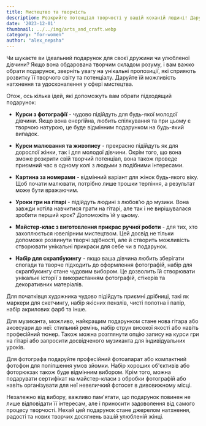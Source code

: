 ```yaml
---
title: Мистецтво та творчість
description: Розкрийте потенціал творчості у вашій коханій людині! Даруйте їй можливість створювати унікальні проекти, які виражають її внутрішній світ.
date: '2023-12-01'
thumbnail: ../../img/arts_and_craft.webp
category: "for-women"
author: "alex_nepsha"
---
```


Чи шукаєте ви ідеальний подарунок для своєї дружини чи улюбленої дівчини? Якщо вона обдарована творчим складом розуму, і
вам важко обрати подарунок, зверніть увагу на унікальні пропозиції, які сприяють розвитку її творчого світу та
потенціалу. Даруйте їй можливість натхнення та удосконалення у сфері мистецтва.

Отож, ось кілька ідей, які допоможуть вам обрати підходящий подарунок:

- **Курси з фотографії** - чудово підійдуть для будь-якої молодої дівчини. Якщо вона енергійна, любить спілкування та
  при цьому є творчою натурою, це буде відмінним подарунком на будь-який випадок.

- **Курси малювання та живопису** - прекрасно підійдуть як для дорослої жінки, так і для молодої дівчини. Окрім того, що
  вона зможе розкрити свій творчий потенціал, вона також проведе приємний час в одному колі з людьми з подібними
  інтересами.

- **Картина за номерами** - відмінний варіант для жінок будь-якого віку. Щоб почати малювати, потрібно лише трошки
  терпіння, а результат може бути вражаючим.

- **Уроки гри на гітарі** - підійдуть людині з любов'ю до музики. Вона завжди хотіла навчитися грати на гітарі, але так
  і не вирішувалася зробити перший крок? Допоможіть їй у цьому.

- **Майстер-клас з виготовлення прикрас ручної роботи** - для тих, хто захоплюється ювелірним мистецтвом. Цей досвід не
  тільки допоможе розвинути творчі здібності, але й створить можливість створювати унікальні прикраси для себе чи в
  подарунок.

- **Набір для скрапбукингу** - якщо ваша дівчина любить зберігати спогади та творче підходить до оформлення фотографій,
  набір для скрапбукингу стане чудовим вибором. Це дозволить їй створювати унікальні історії з використанням фотографій,
  стікерів та декоративних матеріалів.

Для початківця художника чудово підійдуть приємні дрібниці, такі як маркери для скетчингу, набір якісних пензлів, чисті
полотна і папір, набір акрилових фарб та інше.

Для музиканта, можливо, найкращим подарунком стане нова гітара або аксесуари до неї: стильний ремінь, набір струн
високої якості або навіть професійний тюнер. Також можна розглянути опцію запису на курси гри на гітарі або запросити
досвідченого музиканта для індивідуальних уроків.

Для фотографа подаруйте професійний фотоапарат або компактний фотофон для поліпшення умов зйомки. Набір хороших
об'єктивів або фоторюкзак також буде відмінним вибором. Крім того, можна подарувати сертифікат на майстер-класи з
обробки фотографій або навіть організувати для неї невеличкий фотосет в дивовижному місці.

Незалежно від вибору, важливо пам'ятати, що подарунок повинен не лише відповідати її інтересам, але і приносити
задоволення від самого процесу творчості. Нехай цей подарунок стане джерелом натхнення, радості та нових творчих
досягнень вашій улюбленій жінці.